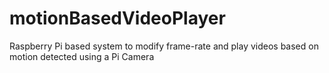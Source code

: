 # motionBasedVideoPlayer
Raspberry Pi based system to modify frame-rate and play videos based on motion detected using a Pi Camera 
